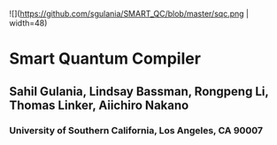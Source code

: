 ![](https://github.com/sgulania/SMART_QC/blob/master/sqc.png | width=48)
# Smart Quantum Compiler 
## Sahil Gulania, Lindsay Bassman, Rongpeng Li, Thomas Linker, Aiichiro Nakano
### University of Southern California, Los Angeles, CA 90007
